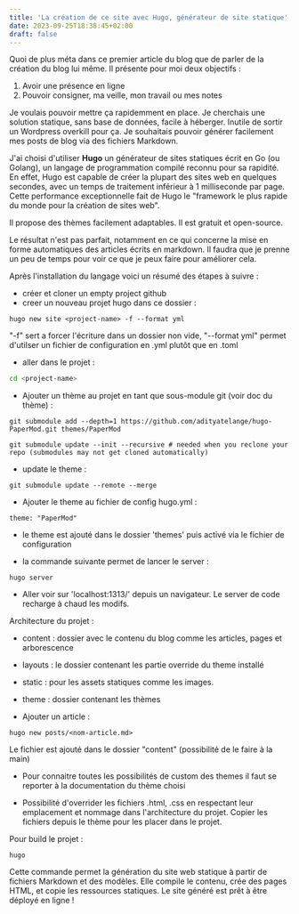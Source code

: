 ```yaml
---
title: 'La création de ce site avec Hugo, générateur de site statique'
date: 2023-09-25T18:38:45+02:00
draft: false
---
```


Quoi de plus méta dans ce premier article du blog que de parler de la création du blog lui même. Il présente pour moi deux objectifs :

1. Avoir une présence en ligne
2. Pouvoir consigner, ma veille, mon travail ou mes notes

Je voulais pouvoir mettre ça rapidemment en place. Je cherchais une solution statique, sans base de données, facile à héberger. Inutile de sortir un Wordpress overkill pour ça. Je souhaitais pouvoir générer facilement mes posts de blog via des fichiers Markdown.

J'ai choisi d'utiliser **Hugo** un générateur de sites statiques écrit en Go (ou Golang), un langage de programmation compilé reconnu pour sa rapidité. En effet, Hugo est capable de créer la plupart des sites web en quelques secondes, avec un temps de traitement inférieur à 1 milliseconde par page. Cette performance exceptionnelle fait de Hugo le "framework le plus rapide du monde pour la création de sites web".

Il propose des thèmes facilement adaptables. Il est gratuit et open-source.

Le résultat n'est pas parfait, notamment en ce qui concerne la mise en forme automatiques des articles écrits en markdown. Il faudra que je prenne un peu de temps pour voir ce que je peux faire pour améliorer cela. 



Après l'installation du langage voici un résumé des étapes à suivre :

- créer et cloner un empty project github
- creer un nouveau projet hugo dans ce dossier :

```
hugo new site <project-name> -f --format yml
```
"-f" sert a forcer l'écriture dans un dossier non vide, "--format yml" permet d'utilser un fichier de configuration en .yml plutôt que en .toml

- aller dans le projet : 
```bash
cd <project-name>
```

- Ajouter un thème au projet en tant que sous-module git (voir doc du thème) :
```
git submodule add --depth=1 https://github.com/adityatelange/hugo-PaperMod.git themes/PaperMod
```
```
git submodule update --init --recursive # needed when you reclone your repo (submodules may not get cloned automatically)
```

- update le theme :
```
git submodule update --remote --merge
```

- Ajouter le theme au fichier de config hugo.yml :
```
theme: "PaperMod"
```

- le theme est ajouté dans le dossier 'themes' puis activé via le fichier de configuration

- la commande suivante permet de lancer le server :
```
hugo server
```
- Aller voir sur 'localhost:1313/' depuis un navigateur. Le server de code recharge à chaud les modifs.


Architecture du projet :
- content : dossier avec le contenu du blog comme les articles, pages et arborescence
- layouts : le dossier contenant les partie override du theme installé
- static : pour les assets statiques comme les images.
- theme : dossier contenant les thèmes

- Ajouter un article : 
```
hugo new posts/<nom-article.md>
```
Le fichier est ajouté dans le dossier "content" (possibilité de le faire à la main)

- Pour connaitre toutes les possibilités de custom des themes il faut se reporter à la documentation du thème choisi

- Possibilité d'overrider les fichiers .html, .css en respectant leur emplacement et nommage dans l'architecture du projet. Copier les fichiers depuis le thème pour les placer dans le projet.

Pour build le projet :
```
hugo
```

Cette commande permet la génération du site web statique à partir de fichiers Markdown et des modèles. Elle compile le contenu, crée des pages HTML, et copie les ressources statiques. Le site généré est prêt à être déployé en ligne !